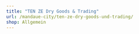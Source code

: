 ```yaml
---
title: "TEN ZE Dry Goods & Trading"
url: /mandaue-city/ten-ze-dry-goods-und-trading/
shop: Allgemein
---
```

